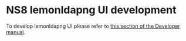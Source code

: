 # NS8 lemonldapng UI development

To develop lemonldapng UI please refer to [this section of the Developer manual](https://nethserver.github.io/ns8-core/ui/modules/#module-ui-development).
